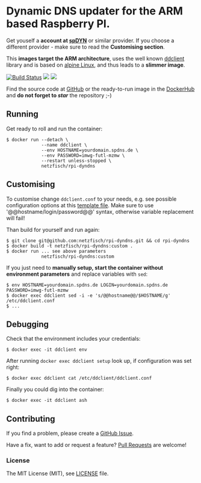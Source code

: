 # Dynamic DNS updater for the ARM based Raspberry PI.

Get youself a **account at [spDYN](https://www.spdyn.de/)** or similar provider. If you choose a different provider - make sure to read the **Customising section**.

This **images target the ARM architecture**, uses the well known [ddclient](https://www.strongswan.org/) library and is based on [alpine Linux](http://www.alpinelinux.org/), and thus leads to a **slimmer image**.

[![Build Status](https://travis-ci.org/netzfisch/rpi-dyndns.svg?branch=master)](https://travis-ci.org/netzfisch/rpi-dyndns)
[![](https://images.microbadger.com/badges/version/netzfisch/rpi-dyndns.svg)](https://microbadger.com/images/netzfisch/rpi-dyndns "Inspect image") [![](https://images.microbadger.com/badges/image/netzfisch/rpi-dyndns.svg)](https://microbadger.com/images/netzfisch/rpi-dyndns "Inspect image")

Find the source code at [GitHub](https://github.com/netzfisch/rpi-dyndns) or the ready-to-run image in the [DockerHub](https://hub.docker.com/r/netzfisch/rpi-dyndns/) and **do not forget to _star_** the repository ;-)

## Running

Get ready to roll and run the container:

    $ docker run --detach \
                 --name ddclient \
                 --env HOSTNAME=yourdomain.spdns.de \
                 --env PASSWORD=imwg-futl-mzmw \
                 --restart unless-stopped \
                 netzfisch/rpi-dyndns

## Customising

To customise change `ddclient.conf` to your needs, e.g. see possible configuration options at this [template file](https://github.com/ddclient/ddclient/blob/master/ddclient.conf.in). Make sure to use '@@hostname/login/password@@' syntax, otherwise variable replacement will fail!

Than build for yourself and run again:

    $ git clone git@github.com:netzfisch/rpi-dyndns.git && cd rpi-dyndns
    $ docker build -t netzfisch/rpi-dyndns:custom .
    $ docker run ... see above parameters
                 netzfisch/rpi-dyndns:custom

If you just need to **manually setup, start the container without environment parameters** and replace variables with `sed`:

    $ env HOSTNAME=yourdomain.spdns.de LOGIN=yourdomain.spdns.de PASSWORD=imwg-futl-mzmw
    $ docker exec ddclient sed -i -e 's/@@hostname@@/$HOSTNAME/g' /etc/ddclient.conf
    $ ...

## Debugging

Check that the environment includes your credentials:

    $ docker exec -it ddclient env

After running `docker exec ddclient setup` look up, if configuration was set right:

    $ docker exec ddclient cat /etc/ddclient/ddclient.conf

Finally you could dig into the container:

    $ docker exec -it ddclient ash

## Contributing

If you find a problem, please create a [GitHub Issue](https://github.com/netzfisch/rpi-dyndns/issues).

Have a fix, want to add or request a feature? [Pull Requests](https://github.com/netzfisch/rpi-dyndns/pulls) are welcome!

### License

The MIT License (MIT), see [LICENSE](https://github.com/netzfisch/rpi-dyndns/blob/master/LICENSE) file.
